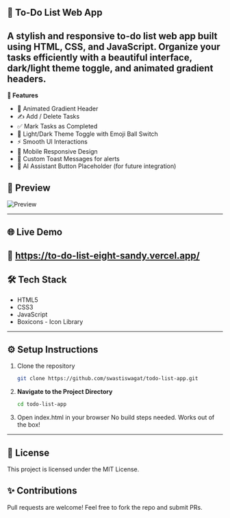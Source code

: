 ## 📝 To-Do List Web App

A stylish and responsive to-do list web app built using HTML, CSS, and JavaScript.
Organize your tasks efficiently with a beautiful interface, dark/light theme toggle, and animated gradient headers.
-----
**🚀 Features**
* 🌈 Animated Gradient Header
* ✍️ Add / Delete Tasks
* ✅ Mark Tasks as Completed
* 🌙 Light/Dark Theme Toggle with Emoji Ball Switch
* ⚡ Smooth UI Interactions
* 📱 Mobile Responsive Design
* 🍞 Custom Toast Messages for alerts
* 🤖 AI Assistant Button Placeholder (for future integration)
## 📸 Preview

![Preview](https://github.com/user-attachments/assets/48fef9e9-f45b-4f3a-80b2-4e1e67a8b2e1)

-----------------------------------------------------------------
## 🌐 Live Demo

🔗 https://to-do-list-eight-sandy.vercel.app/
------------------------------------------------------------------------------------------------------
## 🛠️ Tech Stack
* HTML5
* CSS3
* JavaScript
* Boxicons - Icon Library
-----------------------------------------------------------------
## ⚙️ Setup Instructions

1. Clone the repository
   ```bash
   git clone https://github.com/swastiswagat/todo-list-app.git
   ```
2. **Navigate to the Project Directory**
   ```bash
   cd todo-list-app   
   ```
3. Open index.html in your browser
No build steps needed. Works out of the box!
-----------------------------------------------------------------
## 📄 License
This project is licensed under the MIT License.

## ✨ Contributions
Pull requests are welcome! Feel free to fork the repo and submit PRs.
